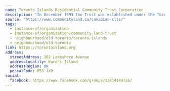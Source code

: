 ```yaml
---
name: Toronto Islands Residential Community Trust Corporation
description: "In December 1993 the Trust was established under the Toronto Islands Residential Community Stewardship Act, 1993 (the Act), to manage the land and buildings associated with the Island community on behalf of the Island residents and the general public."
source: "https://www.communityland.ca/canadian-clts/"
tags:
  - instance-of/organization
  - instance-of/organization/community-land-trust
  - neighbourhood/old-toronto/toronto-islands
  - neighbourhood/old-toronto
link: https://torontoisland.org
address:
  streetAddress: 102 Lakeshore Avenue
  addressLocality: Ward's Island
  addressRegion: ON
  postalCode: M5J 1X9
social:
  facebook: https://www.facebook.com/groups/33414140726/
---
```


